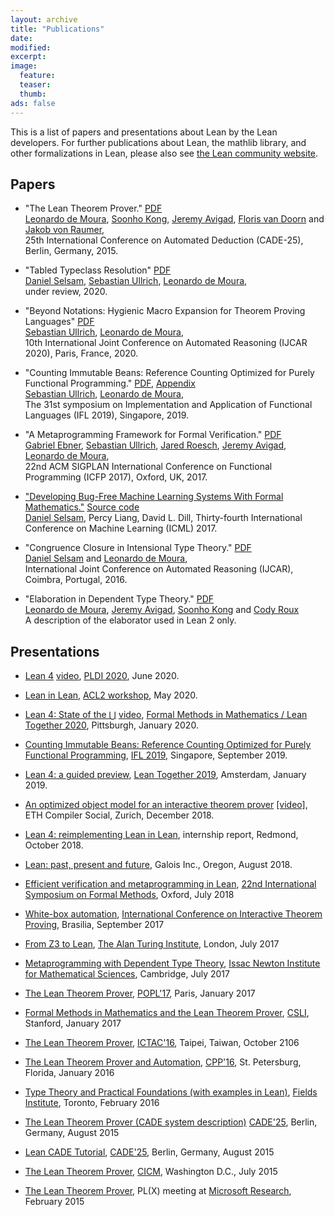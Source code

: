 ```yaml
---
layout: archive
title: "Publications"
date:
modified:
excerpt:
image:
  feature:
  teaser:
  thumb:
ads: false
---
```


This is a list of papers and presentations about Lean by the Lean developers. For further publications about Lean, the mathlib library, and other formalizations in Lean, please also see [the Lean community website](https://leanprover-community.github.io/papers.html).

## Papers

- "The Lean Theorem Prover." [PDF](/papers/system.pdf)<br />
  [Leonardo de Moura][leo], [Soonho Kong][soonho], [Jeremy Avigad][jeremy], [Floris van Doorn][floris] and [Jakob von Raumer][jakob],<br />25th International Conference on Automated Deduction (CADE-25), Berlin, Germany, 2015.

- "Tabled Typeclass Resolution" [PDF](https://arxiv.org/pdf/2001.04301.pdf)<br />
  [Daniel Selsam][daniel], [Sebastian Ullrich][kha], [Leonardo de Moura][leo], <br />
  under review, 2020. <br/>

- "Beyond Notations: Hygienic Macro Expansion for Theorem Proving Languages" [PDF](https://arxiv.org/pdf/2001.10490.pdf)<br />
  [Sebastian Ullrich][kha], [Leonardo de Moura][leo], <br />
  10th International Joint Conference on Automated Reasoning (IJCAR 2020), Paris, France, 2020.

- "Counting Immutable Beans: Reference Counting Optimized for Purely Functional Programming." [PDF](https://arxiv.org/abs/1908.05647), [Appendix](/papers/beans_appendix.pdf) <br /> [Sebastian Ullrich][kha], [Leonardo de Moura][leo],<br />
  The 31st symposium on Implementation and Application of Functional Languages (IFL 2019), Singapore, 2019.<br/>

- "A Metaprogramming Framework for Formal Verification." [PDF](/papers/tactic.pdf)<br />
  [Gabriel Ebner][gabriel], [Sebastian Ullrich][kha], [Jared Roesch][jared], [Jeremy Avigad][jeremy], [Leonardo de Moura][leo],<br />22nd ACM SIGPLAN International Conference on Functional Programming (ICFP 2017), Oxford, UK, 2017.

- ["Developing Bug-Free Machine Learning Systems With Formal Mathematics."](https://arxiv.org/abs/1706.08605) [Source code](https://github.com/dselsam/certigrad) <br />
  [Daniel Selsam][daniel], Percy Liang, David L. Dill, Thirty-fourth International Conference on Machine Learning (ICML) 2017.<br />


- "Congruence Closure in Intensional Type Theory." [PDF](/papers/congr.pdf)<br />
  [Daniel Selsam][daniel] and [Leonardo de Moura][leo], <br />
  International Joint Conference on Automated Reasoning (IJCAR), Coimbra, Portugal, 2016.

- "Elaboration in Dependent Type Theory." [PDF][constr] <br />
  [Leonardo de Moura][leo], [Jeremy Avigad][jeremy], [Soonho Kong][soonho] and [Cody Roux][cody]<br />
  A description of the elaborator used in Lean 2 only.

[leo]: http://leodemoura.github.io/
[soonho]: http://www.cs.cmu.edu/~soonhok
[jeremy]: http://www.andrew.cmu.edu/user/avigad
[floris]: http://www.contrib.andrew.cmu.edu/~fpv
[jakob]: http://von-raumer.de/
[cody]: http://www.andrew.cmu.edu/user/croux
[constr]: http://arxiv.org/abs/1505.04324
[gabriel]: https://gebner.org/
[kha]: https://pp.ipd.kit.edu/~ullrich/
[jared]: http://jroesch.github.io/
[daniel]: http://stanford.edu/~dselsam/

## Presentations

- [Lean 4](http://leanprover.github.io/talks/LeanPLDI.pdf) [video](https://youtu.be/TgHISG-81wM), [PLDI 2020](https://conf.researchr.org/home/pldi-2020), June 2020.

- [Lean in Lean](http://leanprover.github.io/talks/LeanACL2.pdf), [ACL2 workshop](http://acl2-2020.info/), May 2020.

- [Lean 4: State of the ⋃](http://leanprover.github.io/talks/cmu2020.pdf) [video](https://youtu.be/yAizjui7CKA), [Formal Methods in Mathematics / Lean Together 2020](http://www.andrew.cmu.edu/user/avigad/meetings/fomm2020/), Pittsburgh, January 2020.

- [Counting Immutable Beans: Reference Counting Optimized for Purely Functional Programming](http://leanprover.github.io/talks/IFL2019.pdf), [IFL 2019](http://2019.iflconference.org/), Singapore, September 2019.

- [Lean 4: a guided preview](http://leanprover.github.io/talks/vu2019.pdf), [Lean Together 2019](https://lean-forward.github.io/lean-together/2019/index.html), Amsterdam, January 2019.

- [An optimized object model for an interactive theorem prover](http://leanprover.github.io/talks/eth2018.pdf) [[video]](https://www.youtube.com/watch?v=Bv0CXyhbJ5s), ETH Compiler Social, Zurich, December 2018.

- [Lean 4: reimplementing Lean in Lean](http://leanprover.github.io/presentations/20181012_MSR), internship report, Redmond, October 2018.

- [Lean: past, present and future](http://leanprover.github.io/talks/LeanAtGalois.pdf), Galois Inc., Oregon, August 2018.

- [Efficient verification and metaprogramming in Lean](http://leanprover.github.io/talks/FM2018.pdf), [22nd International Symposium on Formal Methods](http://www.fm2018.org/), Oxford, July 2018

- [White-box automation](http://leanprover.github.io/talks/ITP2017.pdf), [International Conference on Interactive Theorem Proving](http://itp2017.cic.unb.br/), Brasilia, September 2017

- [From Z3 to Lean](http://leanprover.github.io/talks/from_z3_to_lean.pdf), [The Alan Turing Institute](https://www.turing.ac.uk/), London, July 2017

- [Metaprogramming with Dependent Type Theory](http://leanprover.github.io/talks/Lean_BPR.pdf), [Issac Newton Institute for Mathematical Sciences](https://www.newton.ac.uk/event/bpr), Cambridge, July 2017

- [The Lean Theorem Prover](http://leanprover.github.io/presentations/20170116_POPL), [POPL'17](http://popl17.sigplan.org/), Paris, January 2017

- [Formal Methods in Mathematics and the Lean Theorem Prover](http://leanprover.github.io/talks/stanford2017.pdf), [CSLI](https://www-csli.stanford.edu/), Stanford, January 2017

- [The Lean Theorem Prover](http://leanprover.github.io/presentations/20161024_ICTAC), [ICTAC'16](http://cc.ee.ntu.edu.tw/~ictac2016), Taipei, Taiwan, October 2106

- [The Lean Theorem Prover and Automation](http://leanprover.github.io/presentations/20160119_CPP), [CPP'16](https://people.csail.mit.edu/adamc/cpp16/index.html), St. Petersburg, Florida, January 2016

- [Type Theory and Practical Foundations (with examples in Lean)](http://www.andrew.cmu.edu/user/avigad/Talks/fields_type_theory.pdf), [Fields Institute](http://www.fields.utoronto.ca/), Toronto, February 2016

- [The Lean Theorem Prover (CADE system description)](http://leanprover.github.io/presentations/20150807_CADE) [CADE'25](http://conference.mi.fu-berlin.de/cade-25/home), Berlin, Germany, August 2015

- [Lean CADE Tutorial](http://leanprover.github.io/presentations/20150803_CADE), [CADE'25](http://conference.mi.fu-berlin.de/cade-25/home), Berlin, Germany, August 2015

- [The Lean Theorem Prover](http://leanprover.github.io/presentations/20150717_CICM), [CICM](http://cicm-conference.org/2015/cicm.php), Washington D.C., July 2015

- [The Lean Theorem Prover](http://leanprover.github.io/presentations/20150218_MSR), PL(X) meeting at <a href="http://research.microsoft.com/en-us/groups/rise/">Microsoft Research</a>, February 2015
